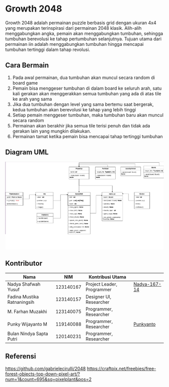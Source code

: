 # Growth 2048
Growth 2048 adalah permainan puzzle berbasis grid dengan ukuran 4x4 yang merupakan terinspirasi dari permainan 2048 klasik. Alih-alih menggabungkan angka, pemain akan menggabungkan tumbuhan, sehingga tumbuhan berevolusi ke tahap pertumbuhan selanjutnya. Tujuan utama dari permainan iin adalah menggabungkan tumbuhan hingga mencapai tumbuhan tertinggi dalam tahap revolusi.

## Cara Bermain
1. Pada awal permainan, dua tumbuhan akan muncul secara random di board game
2. Pemain bisa menggeser tumbuhan di dalam board ke seluruh arah, satu kali gerakan akan menggerakkan semua tumbuhan yang ada di atas tile ke arah yang sama
3. Jika dua tumbuhan dengan level yang sama bertemu saat bergerak, kedua tumbuhan akan berevolusi ke tahap yang lebih tinggi
4. Setiap pemain menggeser tumbuhan, maka tumbuhan baru akan muncul secara random
5. Permainan akan berakhir jika semua tile terisi penuh dan tidak ada gerakan lain yang mungkin dilakukan.
6. Permainan tamat ketika pemain bisa mencapai tahap tertinggi tumbuhan

## Diagram UML

<img src="Screenshot/uml.png">

## Kontributor

| Nama       | NIM                 | Kontribusi Utama                  | |
|------------|---------------------|-----------------------------------|----|
| Nadya Shafwah Yusuf   | 123140167 | Project Leader, Programmer  | [Nadya-167-14](https://github.com/Nadya-167-14) |
| Fadina Mustika Ratnaningsih  | 123140157 | Designer UI, Researcher| |
| M. Farhan Muzakhi  | 123140075 | Programmer, Researcher| |
| Punky Wijayanto M  | 119140088 | Programmer, Researcher | [Punkyanto](https://github.com/Punkyanto) |
| Bulan Nindya Sapta Putri  | 120140231 | Programmer, Researcher| |

## Referensi
https://github.com/gabrielecirulli/2048
https://craftpix.net/freebies/free-forest-objects-top-down-pixel-art/?num=1&count=695&sq=pixelplant&pos=2
